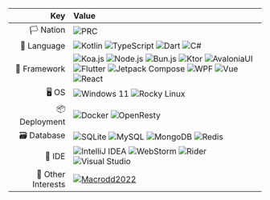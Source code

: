 | Key        | Value |
|------------------:|:-------------|
| 🏳️ Nation         | ![PRC](https://img.shields.io/badge/People's%20Republic%20of%20China-red?style=flat) |
| 💬 Language        | ![Kotlin](https://img.shields.io/badge/Kotlin-7F52FF?style=flat&logo=kotlin&logoColor=white) ![TypeScript](https://img.shields.io/badge/TypeScript-007ACC?style=flat&logo=typescript&logoColor=white) ![Dart](https://img.shields.io/badge/Dart-0175C2?style=flat&logo=dart&logoColor=white) ![C#](https://img.shields.io/badge/C%23-239120?style=flat&logo=c-sharp&logoColor=white) |
| 🧩 Framework       | ![Koa.js](https://img.shields.io/badge/Koa.js-333333?style=flat&logo=node.js&logoColor=white) ![Node.js](https://img.shields.io/badge/Node.js-339933?style=flat&logo=nodedotjs&logoColor=white) ![Bun.js](https://img.shields.io/badge/Bun.js-black?style=flat&logo=bun&logoColor=white) ![Ktor](https://img.shields.io/badge/Ktor-0095D5?style=flat&logo=kotlin&logoColor=white) ![AvaloniaUI](https://img.shields.io/badge/Avalonia-7764FA?style=flat&logo=avalonia&logoColor=white) ![Flutter](https://img.shields.io/badge/Flutter-02569B?style=flat&logo=flutter&logoColor=white) ![Jetpack Compose](https://img.shields.io/badge/Jetpack_Compose-4285F4?style=flat&logo=android&logoColor=white) ![WPF](https://img.shields.io/badge/WPF-68217A?style=flat&logo=windows&logoColor=white) ![Vue](https://img.shields.io/badge/Vue.js-4FC08D?style=flat&logo=vue.js&logoColor=white) ![React](https://img.shields.io/badge/React-20232A?style=flat&logo=react&logoColor=61DAFB) |
| 🖥️ OS             | ![Windows 11](https://img.shields.io/badge/Windows_11-0078D6?style=flat&logo=windows11&logoColor=white) ![Rocky Linux](https://img.shields.io/badge/Rocky%20Linux-10B981?style=flat&logo=linux&logoColor=white) |
| 📦 Deployment      | ![Docker](https://img.shields.io/badge/Docker-2496ED?style=flat&logo=docker&logoColor=white) ![OpenResty](https://img.shields.io/badge/OpenResty-222222?style=flat&logo=nginx&logoColor=white) |
| 🗃️ Database        | ![SQLite](https://img.shields.io/badge/SQLite-003B57?style=flat&logo=sqlite&logoColor=white) ![MySQL](https://img.shields.io/badge/MySQL-4479A1?style=flat&logo=mysql&logoColor=white) ![MongoDB](https://img.shields.io/badge/MongoDB-4EA94B?style=flat&logo=mongodb&logoColor=white) ![Redis](https://img.shields.io/badge/Redis-DC382D?style=flat&logo=redis&logoColor=white) |
| 🧠 IDE            | ![IntelliJ IDEA](https://img.shields.io/badge/IDEA-000000?style=flat&logo=intellijidea&logoColor=white) ![WebStorm](https://img.shields.io/badge/WebStorm-000000?style=flat&logo=webstorm&logoColor=white) ![Rider](https://img.shields.io/badge/Rider-000000?style=flat&logo=rider&logoColor=white) ![Visual Studio](https://img.shields.io/badge/Visual_Studio-5C2D91?style=flat&logo=visualstudio&logoColor=white) |
| 🧩 Other Interests | [![Macrodd2022](https://img.shields.io/badge/Macrodd2022-ff69b4?style=flat&logo=github)](https://github.com/Macrodd2022) |
